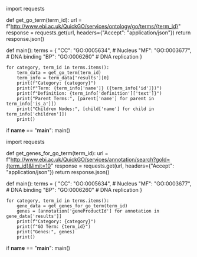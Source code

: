 
import requests 

def get_go_term(term_id):
    url = f"http://www.ebi.ac.uk/QuickGO/services/ontology/go/terms/{term_id}"
    response = requests.get(url, headers={"Accept": "application/json"})
    return response.json()

def main():
    terms = {
        "CC": "GO:0005634",  # Nucleus
        "MF": "GO:0003677",  # DNA binding
        "BP": "GO:0006260"   # DNA replication
    }

    for category, term_id in terms.items():
        term_data = get_go_term(term_id)
        term_info = term_data['results'][0]
        print(f"Category: {category}")
        print(f"Term: {term_info['name']} ({term_info['id']})")
        print(f"Definition: {term_info['definition']['text']}")
        print("Parent Terms:", [parent['name'] for parent in term_info['is_a']])
        print("Children Nodes:", [child['name'] for child in term_info['children']])
        print()

if __name__ == "__main__":
    main()


import requests

def get_genes_for_go_term(term_id):
    url = f"http://www.ebi.ac.uk/QuickGO/services/annotation/search?goId={term_id}&limit=10"
    response = requests.get(url, headers={"Accept": "application/json"})
    return response.json()

def main():
    terms = {
        "CC": "GO:0005634",  # Nucleus
        "MF": "GO:0003677",  # DNA binding
        "BP": "GO:0006260"   # DNA replication
    }

    for category, term_id in terms.items():
        gene_data = get_genes_for_go_term(term_id)
        genes = [annotation['geneProductId'] for annotation in gene_data['results']]
        print(f"Category: {category}")
        print(f"GO Term: {term_id}")
        print("Genes:", genes)
        print()

if __name__ == "__main__":
    main()

